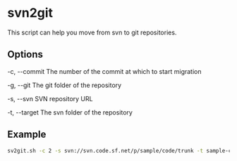 # svn2git


This script can help you move from svn to git repositories.

## Options

-c, --commit
        The number of the commit at which to start migration

-g, --git
        The git folder of the repository

-s, --svn
        SVN repository URL

-t, --target
        The svn folder of the repository

## Example
```bash
sv2git.sh -c 2 -s svn://svn.code.sf.net/p/sample/code/trunk -t sample-code -g sample
```
